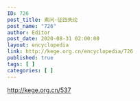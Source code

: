 ```yaml
---
ID: 726
post_title: 素问·征四失论
post_name: "726"
author: Editor
post_date: 2020-08-31 02:00:00
layout: encyclopedia
link: http://kege.org.cn/encyclopedia/726
published: true
tags: [ ]
categories: [ ]
---
```

http://kege.org.cn/537